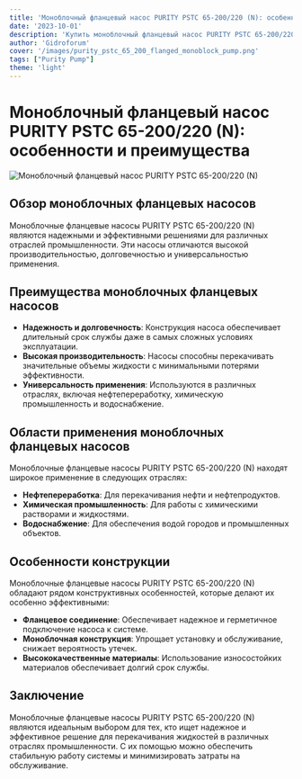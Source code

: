 ```yaml
---
title: 'Моноблочный фланцевый насос PURITY PSTC 65-200/220 (N): особенности и преимущества'
date: '2023-10-01'
description: 'Купить моноблочный фланцевый насос PURITY PSTC 65-200/220 (N) в России. Обзор характеристик, преимуществ и областей применения.'
author: 'Gidroforum'
cover: '/images/purity_pstc_65_200_flanged_monoblock_pump.png'
tags: ["Purity Pump"]
theme: 'light'
---
```

# Моноблочный фланцевый насос PURITY PSTC 65-200/220 (N): особенности и преимущества

![Моноблочный фланцевый насос PURITY PSTC 65-200/220 (N)](/images/purity_pstc_65_200_flanged_monoblock_pump.png)

## Обзор моноблочных фланцевых насосов

Моноблочные фланцевые насосы PURITY PSTC 65-200/220 (N) являются надежными и эффективными решениями для различных отраслей промышленности. Эти насосы отличаются высокой производительностью, долговечностью и универсальностью применения.

## Преимущества моноблочных фланцевых насосов

- **Надежность и долговечность**: Конструкция насоса обеспечивает длительный срок службы даже в самых сложных условиях эксплуатации.
- **Высокая производительность**: Насосы способны перекачивать значительные объемы жидкости с минимальными потерями эффективности.
- **Универсальность применения**: Используются в различных отраслях, включая нефтепереработку, химическую промышленность и водоснабжение.

## Области применения моноблочных фланцевых насосов

Моноблочные фланцевые насосы PURITY PSTC 65-200/220 (N) находят широкое применение в следующих отраслях:

- **Нефтепереработка**: Для перекачивания нефти и нефтепродуктов.
- **Химическая промышленность**: Для работы с химическими растворами и жидкостями.
- **Водоснабжение**: Для обеспечения водой городов и промышленных объектов.

## Особенности конструкции

Моноблочные фланцевые насосы PURITY PSTC 65-200/220 (N) обладают рядом конструктивных особенностей, которые делают их особенно эффективными:

- **Фланцевое соединение**: Обеспечивает надежное и герметичное подключение насоса к системе.
- **Моноблочная конструкция**: Упрощает установку и обслуживание, снижает вероятность утечек.
- **Высококачественные материалы**: Использование износостойких материалов обеспечивает долгий срок службы.

## Заключение

Моноблочные фланцевые насосы PURITY PSTC 65-200/220 (N) являются идеальным выбором для тех, кто ищет надежное и эффективное решение для перекачивания жидкостей в различных отраслях промышленности. С их помощью можно обеспечить стабильную работу системы и минимизировать затраты на обслуживание.
```